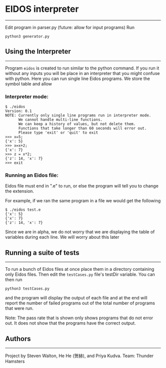# EIDOS interpreter
-------------------
Edit program in parser.py (future: allow for input programs)
Run
```
python3 generator.py
```

## Using the Interpreter
-----------------------
Program `eidos` is created to run similar to the python command. If you
run it without any inputs you will be place in an interpreter that you might 
confuse with python. Here you can run single line Eidos programs. We store the 
symbol table and allow 


### Interpreter mode:
```
$ ./eidos
Version: 0.1
NOTE: Currently only single line programs run in interpreter mode.
      We cannot handle multi-line functions.
      We can keep a history of values, but not delete them.
      Functions that take longer than 60 seconds will error out.
      Please type 'exit' or 'quit' to exit
>>> x=5;
{'x': 5}
>>> x=x+2;
{'x': 7}
>>> z = x*2;
{'z': 14, 'x': 7}
>>> exit
```

### Running an Eidos file:
Eidos file must end in ".e" to run, or else the program will tell you to change
the extension.

For example, if we ran the same program in a file we would get the following
```
$ ./eidos test.e
{'x': 5}
{'x': 7}
{'z': 14, 'x': 7}

```
Since we are in alpha, we do not worry that we are displaying the table of 
variables during each line. We will worry about this later

## Running a suite of tests
---------------------------
To run a bunch of Eidos files at once place them in a directory containing only
Eidos files. Then edit the `testCases.py` file's testDir variable. You can then
run
```
python3 testCases.py
```
and the program will display the output of each file and at the end will report
the number of failed programs out of the total number of programs that were run.


Note: The pass rate that is shown only shows programs that do not error out. 
It does not show that the programs have the correct output.

## Authors
---------
Project by Steven Walton, He He (贺赫), and Priya Kudva. Team: Thunder Hamsters
